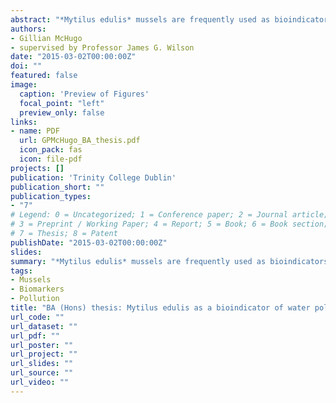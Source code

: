 ```yaml
---
abstract: "*Mytilus edulis* mussels are frequently used as bioindicators of water pollution. Sections of the mussels can be examined microscopically for abnormalities (histopathology) and compared between sites with known differences in pollution levels to validate them as biomarkers of pollution. This study examines mussels collected in Newquay, Co. Clare or transplanted from Newquay to Dublin Bay for 2 or 4 months. When analysed individually none of the 19 histopathological variables examined were good biomarkers of pollution. 4 variables were absent in all mussels and 9 were present but not in significantly different proportions between the sites. 6 were present in significantly different proportions but also had a statistically significant difference between the initial samples from each site, which were collected from the same population and exposed to the same levels of pollution. When the results for each variable were combined together into a histopathological score, indicating overall mussel health, a statistically significant result was found. However it was affected by the sex of the mussels, since there were differences in the ratio of male and female mussels in the samples. To correct this one variable that was clearly affected by sex (atresia; the degeneration of the female oocytes) was removed. This new histopathological score was found to be a potential biomarker of water pollution since it was significantly higher in mussels that spent the duration of the study in the more polluted site and was not affected by sex, however its use is questionable since the individual variables were not significant."
authors:
- Gillian McHugo
- supervised by Professor James G. Wilson
date: "2015-03-02T00:00:00Z"
doi: ""
featured: false
image:
  caption: 'Preview of Figures'
  focal_point: "left"
  preview_only: false
links:
- name: PDF
  url: GPMcHugo_BA_thesis.pdf
  icon_pack: fas
  icon: file-pdf
projects: []
publication: 'Trinity College Dublin'
publication_short: ""
publication_types:
- "7"
# Legend: 0 = Uncategorized; 1 = Conference paper; 2 = Journal article;
# 3 = Preprint / Working Paper; 4 = Report; 5 = Book; 6 = Book section;
# 7 = Thesis; 8 = Patent
publishDate: "2015-03-02T00:00:00Z"
slides: 
summary: "*Mytilus edulis* mussels are frequently used as bioindicators of water pollution. Sections of..."
tags:
- Mussels
- Biomarkers
- Pollution
title: "BA (Hons) thesis: Mytilus edulis as a bioindicator of water pollution: potential histopathology biomarkers in Dublin Bay and Newquay, Co. Clare"
url_code: ""
url_dataset: ""
url_pdf: ""
url_poster: ""
url_project: ""
url_slides: ""
url_source: ""
url_video: ""
---
```

